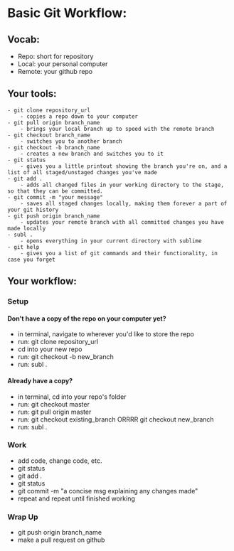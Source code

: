 # Basic Git Workflow:

## Vocab:
- Repo: short for repository
- Local: your personal computer
- Remote: your github repo

## Your tools:
	- git clone repository_url
		- copies a repo down to your computer
	- git pull origin branch_name
		- brings your local branch up to speed with the remote branch
	- git checkout branch_name
		- switches you to another branch
	- git checkout -b branch_name
		- creates a new branch and switches you to it
	- git status 
		- gives you a little printout showing the branch you're on, and a list of all staged/unstaged changes you've made
	- git add .
		- adds all changed files in your working directory to the stage, so that they can be committed.
	- git commit -m "your message"
		- saves all staged changes locally, making them forever a part of your git history
	- git push origin branch_name
		- updates your remote branch with all committed changes you have made locally
	- subl . 
		- opens everything in your current directory with sublime
	- git help
		- gives you a list of git commands and their functionality, in case you forget

## Your workflow:

### Setup

#### Don't have a copy of the repo on your computer yet?
- in terminal, navigate to wherever you'd like to store the repo
- run: git clone repository_url
- cd into your new repo
- run: git checkout -b new_branch
- run: subl .

#### Already have a copy?
- in terminal, cd into your repo's folder 
- run: git checkout master
- run: git pull origin master
- run: git checkout existing_branch ORRRR git checkout new_branch
- run: subl .

### Work
- add code, change code, etc.
- git status
- git add . 
- git status
- git commit -m "a concise msg explaining any changes made"
- repeat and repeat until finished working

### Wrap Up
- git push origin branch_name
- make a pull request on github